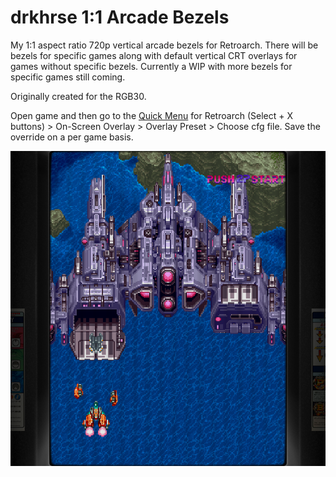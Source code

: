 # drkhrse 1:1 Arcade Bezels
My 1:1 aspect ratio 720p vertical arcade bezels for Retroarch. There will be bezels for specific games along with default vertical CRT overlays for games without specific bezels. Currently a WIP with more bezels for specific games still coming.

Originally created for the RGB30.

Open game and then go to the [Quick Menu](https://github.com/OnionUI/Onion/wiki/Global-Shortcuts) for Retroarch (Select + X buttons) > On-Screen Overlay > Overlay Preset > Choose cfg file. Save the override on a per game basis.

![Screenshot](/screenshots/donpachi.png)
